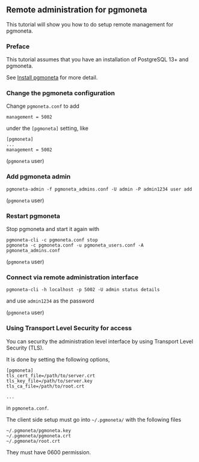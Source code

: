 ## Remote administration for pgmoneta

This tutorial will show you how to do setup remote management for pgmoneta.

### Preface

This tutorial assumes that you have an installation of PostgreSQL 13+ and pgmoneta.

See [Install pgmoneta](https://github.com/pgmoneta/pgmoneta/blob/main/doc/tutorial/01_install.md)
for more detail.

### Change the pgmoneta configuration

Change `pgmoneta.conf` to add

```
management = 5002
```

under the `[pgmoneta]` setting, like

```
[pgmoneta]
...
management = 5002
```

(`pgmoneta` user)

### Add pgmoneta admin

```
pgmoneta-admin -f pgmoneta_admins.conf -U admin -P admin1234 user add
```

(`pgmoneta` user)

### Restart pgmoneta

Stop pgmoneta and start it again with

```
pgmoneta-cli -c pgmoneta.conf stop
pgmoneta -c pgmoneta.conf -u pgmoneta_users.conf -A pgmoneta_admins.conf
```

(`pgmoneta` user)

### Connect via remote administration interface

```
pgmoneta-cli -h localhost -p 5002 -U admin status details
```

and use `admin1234` as the password

(`pgmoneta` user)

### Using Transport Level Security for access

You can security the administration level interface by using Transport Level Security (TLS).

It is done by setting the following options,

```
[pgmoneta]
tls_cert_file=/path/to/server.crt
tls_key_file=/path/to/server.key
tls_ca_file=/path/to/root.crt

...
```

in `pgmoneta.conf`.

The client side setup must go into `~/.pgmoneta/` with the following files

```
~/.pgmoneta/pgmoneta.key
~/.pgmoneta/pgmoneta.crt
~/.pgmoneta/root.crt
```

They must have 0600 permission.
